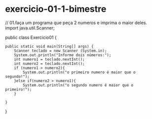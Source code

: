 # exercicio-01-1-bimestre

// 01.faça um programa que peça 2 numeros e imprima o maior deles.
import java.util.Scanner;

public class Exercicio01 {

	public static void main(String[] args) {
		Scanner teclado = new Scanner (System.in);
		System.out.println("Informe dois números:");
		int numero1 = teclado.nextInt();
		int numero2 = teclado.nextInt();
		if (numero1 > numero2){
			System.out.println("o primeiro numero é maior que o segundo!");
		}else if(numero2 > numero1){
			System.out.println("o segundo numero é maior que o primeiro!");
		}
		
	}

}
